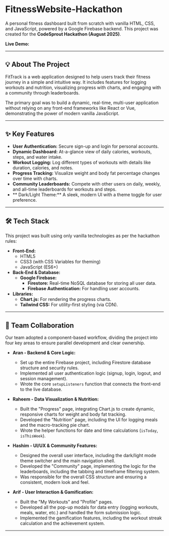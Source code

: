 # FitnessWebsite-Hackathon




A personal fitness dashboard built from scratch with vanilla HTML, CSS, and JavaScript, powered by a Google Firebase backend. This project was created for the **CodeSprout Hackathon (August 2025)**.

**Live Demo:** 

---

## 💡 About The Project

FitTrack is a web application designed to help users track their fitness journey in a simple and intuitive way. It includes features for logging workouts and nutrition, visualizing progress with charts, and engaging with a community through leaderboards.

The primary goal was to build a dynamic, real-time, multi-user application without relying on any front-end frameworks like React or Vue, demonstrating the power of modern vanilla JavaScript.

---

## ✨ Key Features

-   **User Authentication:** Secure sign-up and login for personal accounts.
-   **Dynamic Dashboard:** At-a-glance view of daily calories, workouts, steps, and water intake.
-   **Workout Logging:** Log different types of workouts with details like duration, calories, and notes.
-   **Progress Tracking:** Visualize weight and body fat percentage changes over time with charts.
-   **Community Leaderboards:** Compete with other users on daily, weekly, and all-time leaderboards for workouts and steps.
-   ** Dark/Light Theme:** A sleek, modern UI with a theme toggle for user preference.

---

## 🛠️ Tech Stack

This project was built using only vanilla technologies as per the hackathon rules:

-   **Front-End:**
    -   HTML5
    -   CSS3 (with CSS Variables for theming)
    -   JavaScript (ES6+)
-   **Back-End & Database:**
    -   **Google Firebase:**
        -   **Firestore:** Real-time NoSQL database for storing all user data.
        -   **Firebase Authentication:** For handling user accounts.
-   **Libraries:**
    -   **Chart.js:** For rendering the progress charts.
    -   **Tailwind CSS:** For utility-first styling (via CDN).

---

## 🤝 Team Collaboration

Our team adopted a component-based workflow, dividing the project into four key areas to ensure parallel development and clear ownership.

* **Aran - Backend & Core Logic:**
    * Set up the entire Firebase project, including Firestore database structure and security rules.
    * Implemented all user authentication logic (signup, login, logout, and session management).
    * Wrote the core `setupListeners` function that connects the front-end to the live database.

* **Raheem - Data Visualization & Nutrition:**
    * Built the "Progress" page, integrating Chart.js to create dynamic, responsive charts for weight and body fat tracking.
    * Developed the "Nutrition" page, including the UI for logging meals and the macro-tracking pie chart.
    * Wrote the helper functions for date and time calculations (`isToday`, `isThisWeek`).

* **Hashim - UI/UX & Community Features:**
    * Designed the overall user interface, including the dark/light mode theme switcher and the main navigation shell.
    * Developed the "Community" page, implementing the logic for the leaderboards, including the tabbing and timeframe filtering system.
    * Was responsible for the overall CSS structure and ensuring a consistent, modern look and feel.

* **Arif - User Interaction & Gamification:**
    * Built the "My Workouts" and "Profile" pages.
    * Developed all the pop-up modals for data entry (logging workouts, meals, water, etc.) and handled the form submission logic.
    * Implemented the gamification features, including the workout streak calculation and the achievement system.

---


